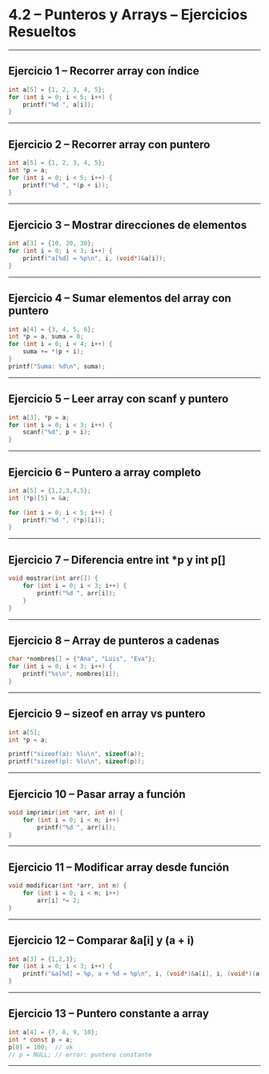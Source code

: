# 4.2 – Punteros y Arrays – Ejercicios Resueltos

---

## Ejercicio 1 – Recorrer array con índice

```c
int a[5] = {1, 2, 3, 4, 5};
for (int i = 0; i < 5; i++) {
    printf("%d ", a[i]);
}
```

---

## Ejercicio 2 – Recorrer array con puntero

```c
int a[5] = {1, 2, 3, 4, 5};
int *p = a;
for (int i = 0; i < 5; i++) {
    printf("%d ", *(p + i));
}
```

---

## Ejercicio 3 – Mostrar direcciones de elementos

```c
int a[3] = {10, 20, 30};
for (int i = 0; i < 3; i++) {
    printf("a[%d] = %p\n", i, (void*)&a[i]);
}
```

---

## Ejercicio 4 – Sumar elementos del array con puntero

```c
int a[4] = {3, 4, 5, 6};
int *p = a, suma = 0;
for (int i = 0; i < 4; i++) {
    suma += *(p + i);
}
printf("Suma: %d\n", suma);
```

---

## Ejercicio 5 – Leer array con scanf y puntero

```c
int a[3], *p = a;
for (int i = 0; i < 3; i++) {
    scanf("%d", p + i);
}
```

---

## Ejercicio 6 – Puntero a array completo

```c
int a[5] = {1,2,3,4,5};
int (*p)[5] = &a;

for (int i = 0; i < 5; i++) {
    printf("%d ", (*p)[i]);
}
```

---

## Ejercicio 7 – Diferencia entre int *p y int p[]

```c
void mostrar(int arr[]) {
    for (int i = 0; i < 3; i++) {
        printf("%d ", arr[i]);
    }
}
```

---

## Ejercicio 8 – Array de punteros a cadenas

```c
char *nombres[] = {"Ana", "Luis", "Eva"};
for (int i = 0; i < 3; i++) {
    printf("%s\n", nombres[i]);
}
```

---

## Ejercicio 9 – sizeof en array vs puntero

```c
int a[5];
int *p = a;

printf("sizeof(a): %lu\n", sizeof(a));
printf("sizeof(p): %lu\n", sizeof(p));
```

---

## Ejercicio 10 – Pasar array a función

```c
void imprimir(int *arr, int n) {
    for (int i = 0; i < n; i++)
        printf("%d ", arr[i]);
}
```

---

## Ejercicio 11 – Modificar array desde función

```c
void modificar(int *arr, int n) {
    for (int i = 0; i < n; i++)
        arr[i] *= 2;
}
```

---

## Ejercicio 12 – Comparar &a[i] y (a + i)

```c
int a[3] = {1,2,3};
for (int i = 0; i < 3; i++) {
    printf("&a[%d] = %p, a + %d = %p\n", i, (void*)&a[i], i, (void*)(a + i));
}
```

---

## Ejercicio 13 – Puntero constante a array

```c
int a[4] = {7, 8, 9, 10};
int * const p = a;
p[0] = 100;  // ok
// p = NULL; // error: puntero constante
```

---
